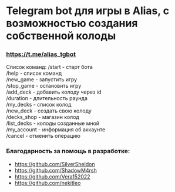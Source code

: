 # Telegram bot для игры в Alias, с возможностью создания собственной колоды

### https://t.me/alias_tgbot

Список команд:
/start - старт бота  
/help - список команд  
/new_game - запустить игру  
/stop_game - остановить игру  
/add_deck - добавить колоду через id  
/duration - длительность раунда  
/my_decks - список колод  
/new_deck - создать свою колоду  
/decks_shop - магазин колод  
/list_decks - колоды созданные мной  
/my_account - информация об аккаунте  
/cancel - отменить операцию

### Благодарность за помощь в разработке:
 - https://github.com/SilverSheldon
 - https://github.com/ShadowM4rsh
 - https://github.com/Vera152022
 - https://github.com/nekitleo
